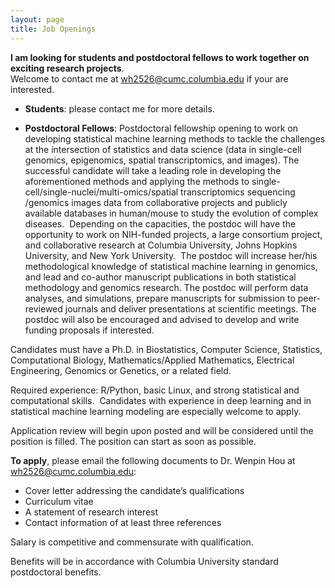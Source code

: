 ```yaml
---
layout: page
title: Job Openings
---
```



**I am looking for students and postdoctoral fellows to work together on exciting research projects**.  
Welcome to contact me at wh2526@cumc.columbia.edu if your are interested. 

- **Students**: please contact me for more details. 

- **Postdoctoral Fellows**: Postdoctoral fellowship opening to work on developing statistical machine learning methods to tackle the challenges at the intersection of statistics and data science (data in single-cell genomics, epigenomics, spatial transcriptomics, and images). The successful candidate will take a leading role in developing the aforementioned methods and applying the methods to single-cell/single-nuclei/multi-omics/spatial transcriptomics sequencing /genomics images data from collaborative projects and publicly available databases in human/mouse to study the evolution of complex diseases.  Depending on the capacities, the postdoc will have the opportunity to work on NIH-funded projects, a large consortium project, and collaborative research at Columbia University, Johns Hopkins University, and New York University.  The postdoc will increase her/his methodological knowledge of statistical machine learning in genomics, and lead and co-author manuscript publications in both statistical methodology and genomics research. The postdoc will perform data analyses, and simulations, prepare manuscripts for submission to peer-reviewed journals and deliver presentations at scientific meetings. The postdoc will also be encouraged and advised to develop and write funding proposals if interested.

Candidates must have a Ph.D. in Biostatistics, Computer Science, Statistics, Computational Biology, Mathematics/Applied Mathematics, Electrical Engineering,  Genomics or Genetics, or a related field. 

Required experience: R/Python, basic Linux, and strong statistical and computational skills.  Candidates with experience in deep learning and in statistical machine learning modeling are especially welcome to apply. 

Application review will begin upon posted and will be considered until the position is filled. The position can start as soon as possible. 

**To apply**, please email the following documents to Dr. Wenpin Hou at wh2526@cumc.columbia.edu:
+ Cover letter addressing the candidate’s qualifications
+ Curriculum vitae
+ A statement of research interest
+ Contact information of at least three references

Salary is competitive and commensurate with qualification.

Benefits will be in accordance with Columbia University standard postdoctoral benefits.

